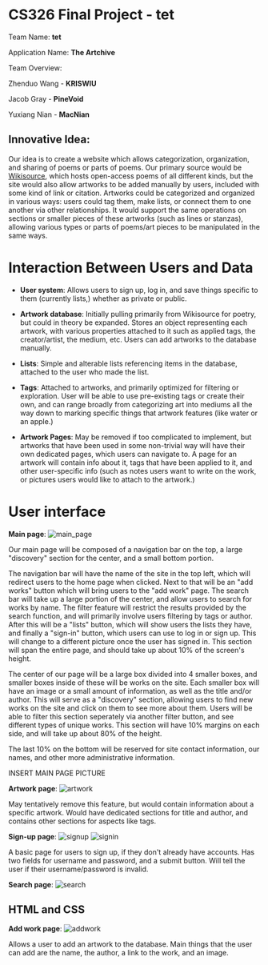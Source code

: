 # CS326 Final Project - tet

Team Name: **tet**

Application Name: **The Artchive**

Team Overview: 

Zhenduo Wang - **KRISWIU**

Jacob Gray - **PineVoid**

Yuxiang Nian - **MacNian**

## Innovative Idea: 
Our idea is to create a website which allows categorization, organization, and sharing of poems or parts of poems. Our primary source would be [Wikisource](https://wikisource.org/wiki/Main_Page), which hosts open-access poems of all different kinds, but the site would also allow artworks to be added manually by users, included with some kind of link or citation. Artworks could be categorized and organized in various ways: users could tag them, make lists, or connect them to one another via other relationships. It would support the same operations on sections or smaller pieces of these artworks (such as lines or stanzas), allowing various types or parts of poems/art pieces to be manipulated in the same ways.

# Interaction Between Users and Data #

- **User system**: Allows users to sign up, log in, and save things specific to them (currently lists,) whether as private or public.

- **Artwork database**: Initially pulling primarily from Wikisource for poetry, but could in theory be expanded. Stores an object representing each artwork, with various properties attached to it such as applied tags, the creator/artist, the medium, etc. Users can add artworks to the database manually.

- **Lists**: Simple and alterable lists referencing items in the database, attached to the user who made the list.

- **Tags**: Attached to artworks, and primarily optimized for filtering or exploration. User will be able to use pre-existing tags or create their own, and can range broadly from categorizing art into mediums all the way down to marking specific things that artwork features (like water or an apple.)

- **Artwork Pages**: May be removed if too complicated to implement, but artworks that have been used in some non-trivial way will have their own dedicated pages, which users can navigate to. A page for an artwork will contain info about it, tags that have been applied to it, and other user-specific info (such as notes users want to write on the work, or pictures users would like to attach to the artwork.)



# User interface

**Main page**: 
![main_page](https://github.com/KRISWIU/cs326-final-tet/blob/218da2a103123ba250c1089233ff57a3bb7531f8/docs/imgs/mainpage.png)

Our main page will be composed of a navigation bar on the top, a large "discovery" section for the center, and a small bottom portion.

The navigation bar will have the name of the site in the top left, which will redirect users to the home page when clicked. Next to that will be an "add works" button
which will bring users to the "add work" page. The search bar will take up a large portion of the center, and allow users to search for works by name. The filter feature will restrict the results provided by the search function, and will primarily involve users filtering by tags or author. After this will be a "lists" button, which will show users the lists they have, and finally a "sign-in" button, which users can use to log in or sign up. This will change to a different picture once the user has signed in. This section will span the entire page, and should take up about 10% of the screen's height.

The center of our page will be a large box divided into 4 smaller boxes, and smaller boxes inside of these will be works on the site. Each smaller box will have an image or a small amount of information, as well as the title and/or author. This will serve as a "discovery" section, allowing users to find new works on the site and click on them to see more about them. Users will be able to filter this section seperately via another filter button, and see different types of unique works. This section will have 10% margins on each side, and will take up about 80% of the height.

The last 10% on the bottom will be reserved for site contact information, our names, and other more administrative information.

INSERT MAIN PAGE PICTURE

**Artwork page**: 
![artwork](https://github.com/KRISWIU/cs326-final-tet/blob/d8dce59c222776df69b1a7a1e14a2fd2c9357e23/docs/imgs/artwork.png)

May tentatively remove this feature, but would contain information about a specific artwork. Would have dedicated sections for title and author, and contains other sections for aspects like tags.


**Sign-up page**: 
![signup](https://github.com/KRISWIU/cs326-final-tet/blob/d8dce59c222776df69b1a7a1e14a2fd2c9357e23/docs/imgs/signup.png)
![signin](https://github.com/KRISWIU/cs326-final-tet/blob/d8dce59c222776df69b1a7a1e14a2fd2c9357e23/docs/imgs/signin.png)

A basic page for users to sign up, if they don't already have accounts. Has two fields for username and password, and a submit button. Will tell the user if their username/password is invalid.

**Search page**: 
![search](https://github.com/KRISWIU/cs326-final-tet/blob/e8d74c0d460b7b0ca971a2bdc2443994f0fc8540/docs/imgs/searchpage.png)

## HTML and CSS ##

**Add work page**: 
![addwork](https://github.com/KRISWIU/cs326-final-tet/blob/e8d74c0d460b7b0ca971a2bdc2443994f0fc8540/docs/imgs/addpage.png)

Allows a user to add an artwork to the database. Main things that the user can add are the name, the author, a link to the work, and an image.